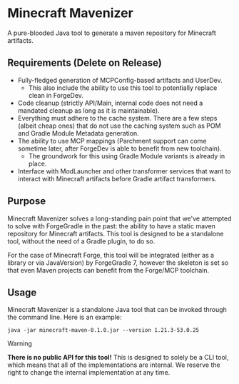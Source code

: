# Minecraft Mavenizer

A pure-blooded Java tool to generate a maven repository for Minecraft artifacts.

## Requirements (Delete on Release)

- Fully-fledged generation of MCPConfig-based artifacts and UserDev.
  - This also include the ability to use this tool to potentially replace clean in ForgeDev.
- Code cleanup (strictly API/Main, internal code does not need a mandated cleanup as long as it is maintainable).
- Everything must adhere to the cache system. There are a few steps (albeit cheap ones) that do not use the caching system such as POM and Gradle Module Metadata generation.
- The ability to use MCP mappings (Parchment support can come sometime later, after ForgeDev is able to benefit from new toolchain).
  - The groundwork for this using Gradle Module variants is already in place.
- Interface with ModLauncher and other transformer services that want to interact with Minecraft artifacts before Gradle artifact transformers.

## Purpose

Minecraft Mavenizer solves a long-standing pain point that we've attempted to solve with ForgeGradle in the past: the ability to have a static maven repository for Minecraft artifacts. This tool is designed to be a standalone tool, without the need of a Gradle plugin, to do so.

For the case of Minecraft Forge, this tool will be integrated (either as a library or via JavaVersion) by ForgeGradle 7, however the skeleton is set so that even Maven projects can benefit from the Forge/MCP toolchain.

## Usage

Minecraft Mavenizer is a standalone Java tool that can be invoked through the command line. Here is an example:

```shell
java -jar minecraft-maven-0.1.0.jar --version 1.21.3-53.0.25
```

> [!WARNING]
> **There is no public API for this tool!** This is designed to solely be a CLI tool, which means that all of the implementations are internal. We reserve the right to change the internal implementation at any time.
